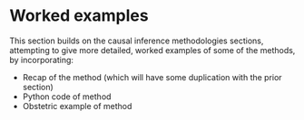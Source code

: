 # Worked examples

This section builds on the causal inference methodologies sections, attempting to give more detailed, worked examples of some of the methods, by incorporating:
* Recap of the method (which will have some duplication with the prior section)
* Python code of method
* Obstetric example of method

```{tableofcontents}
```